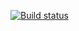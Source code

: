 [![Build status](https://ci.appveyor.com/api/projects/status/ge12a5j27dv4qv73?svg=true)](https://ci.appveyor.com/project/Alexander2327/dnd)